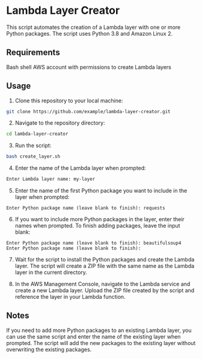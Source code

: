 # Lambda Layer Creator
This script automates the creation of a Lambda layer with one or more Python packages. The script uses Python 3.8 and Amazon Linux 2.

## Requirements
Bash shell
AWS account with permissions to create Lambda layers

## Usage
1. Clone this repository to your local machine:

``` bash
git clone https://github.com/example/lambda-layer-creator.git
```
2. Navigate to the repository directory:

```bash
cd lambda-layer-creator
```
3. Run the script:

``` bash
bash create_layer.sh
```
4. Enter the name of the Lambda layer when prompted:
```bash 
Enter Lambda layer name: my-layer
```
5. Enter the name of the first Python package you want to include in the layer when prompted:

```
Enter Python package name (leave blank to finish): requests
```
6. If you want to include more Python packages in the layer, enter their names when prompted. To finish adding packages, leave the input blank:

```
Enter Python package name (leave blank to finish): beautifulsoup4
Enter Python package name (leave blank to finish):
```

7. Wait for the script to install the Python packages and create the Lambda layer. The script will create a ZIP file with the same name as the Lambda layer in the current directory.

8. In the AWS Management Console, navigate to the Lambda service and create a new Lambda layer. Upload the ZIP file created by the script and reference the layer in your Lambda function.

## Notes
If you need to add more Python packages to an existing Lambda layer, you can use the same script and enter the name of the existing layer when prompted. The script will add the new packages to the existing layer without overwriting the existing packages.
